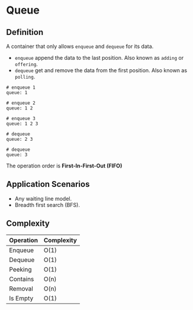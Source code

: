 # Queue

## Definition

A container that only allows `enqueue` and `dequeue` for its data.

- `enqueue` append the data to the last position. Also known as `adding` or `offering`.
- `dequeue` get and remove the data from the first position. Also known as `polling`.

```
# enqueue 1
queue: 1

# enqueue 2
queue: 1 2

# enqueue 3
queue: 1 2 3

# dequeue
queue: 2 3

# dequeue
queue: 3
```

The operation order is **First-In-First-Out (FIFO)**

## Application Scenarios

- Any waiting line model.
- Breadth first search (BFS).

## Complexity

| Operation | Complexity |
| --------- | ---------- |
| Enqueue   | O(1)       |
| Dequeue   | O(1)       |
| Peeking   | O(1)       |
| Contains  | O(n)       |
| Removal   | O(n)       |
| Is Empty  | O(1)       |
